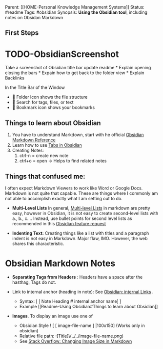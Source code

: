 Parent: [[HOME-Personal Knowledge Management Systems]]
Status: #readme
Tags: #obsidian 
Synopsis:  **Using the Obsidian tool**, including notes on Obsidan Markdown

## First Steps

# TODO-ObsidianScreenshot
Take a screenshot of Obsidian title bar update readme
	* Explain opening closing the bars
	* Expain how to get back to the folder view
	* Explain Backlinks 

In the Title Bar of the Window
*  📂 Folder Icon shows the file structure
*  🔎 Search for tags, files, or text
* 🔖 Bookmark icon shows your bookmarks



## Things to learn about  Obsidian 

1. You have to understand Markdown, start with he official [Obsidian Markdown Reference](https://help.obsidian.md/Editing+and+formatting/Basic+formatting+syntax)
2. Learn how to use [Tabs in Obsidian](https://help.obsidian.md/User+interface/Use+tabs+in+Obsidian)
3. Creating Notes: 
	1. ctrl-n = create new note 
	2. ctrl+o = open -> Helps to find related notes

## Things that confused me:

I often expect Markdown Viewers to work like Word or Google Docs.  Markdown is not quite that capable.   These are things where I commonly am not able to accomplish exactly what I am setting out to do. 

* **Multi-Level Lists** In general, [Multi-level Lists](https://www.makeuseof.com/how-to-create-lists-obsidian/) in markdown are pretty easy, however in Obsidian, it is not easy to create second-level lists with a., b., c. .. Instead, use bullet points for second level lists as recommended in this [Obsidian feature request](https://forum.obsidian.md/t/multi-level-lists-and-alphabetic-lists/3889)
  
* **Indenting Text:**  Creating things like a list with titles and a paragraph indent is not easy in Markdown.  Major flaw, IMO.   However, the web shares this characteristic. 
  
# Obsidian Markdown Notes

* **Separating Tags from Headers** : Headers have a space after the hasthag, Tags do not.
   
* Link to internal anchor (heading in note):   See [Obsidian: internal Links](https://help.obsidian.md/Linking+notes+and+files/Internal+links) .  
	*  Syntax:  [ [ Note Heading # internal anchor name] ]
	*  Example [[Readme-Using Obsidian#Things to learn about Obsidian]] 
	  
* **Images**.  To display an image use one of 
	* Obsidian Style    ! [ [ image-file-name ] |100x150]  (Works only in obsidian)
	* Relative file path:  :\[Title\]\\(../../image-file-name.png)
	* See [Stack Overflow: Changing Image Size in Markdown](https://stackoverflow.com/questions/14675913/changing-image-size-in-markdown)
